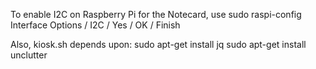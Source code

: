 To enable I2C on Raspberry Pi for the Notecard, use
   sudo raspi-config
   Interface Options / I2C / Yes / OK / Finish

Also, kiosk.sh depends upon:
   sudo apt-get install jq
   sudo apt-get install unclutter

